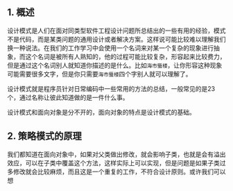 ## 1. 概述

设计模式是人们在面对同类型软件工程设计问题所总结出的一些有用的经验，模式不是代码，而是某类问题的通用设计或者解决方案。这样说可能比较难以理解我们换一种说法。在我们的工作学习中会使用一个名词来对某一个复杂的现象进行抽象，而这个名词是被所有人熟知的，他的过程可能比较复杂，形容起来比较费力，但是通过这个名词别人就知道你描述的是什么。比如```海市蜃楼```，让你形容这种现象可能需要很多文字，但是你只需要```海市蜃楼```四个字别人就可以理解了。

设计模式就是程序员针对日常编码中一些常用的方法的总结，一般常见的是23个，通过名称让彼此知道做的是一件什么事。

设计模式和面向对象是分不开的，面向对象的特点是设计模式的基础。

## 2. 策略模式的原理

我们都知道在面向对象中，如果对父类做出修改，就会影响子类，也就是会有溢出效应，可以在子类中覆盖这个方法，这样实际上可以实现，但是问题是如果子类过多修改就会比较麻烦，而且这是一个重复的工作，不符合设计原则。或许我们可以想